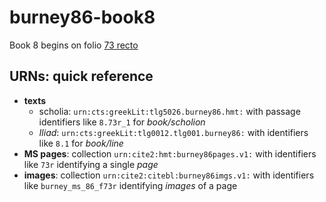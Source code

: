 # burney86-book8

Book 8 begins on
folio [73 recto](http://www.homermultitext.org/ict2/?urn=urn:cite2:citebl:burney86imgs.v1:burney_ms_86_f073r)



## URNs: quick reference


- **texts**
    - scholia: `urn:cts:greekLit:tlg5026.burney86.hmt:` with passage identifiers like `8.73r_1` for *book/scholion*
    - *Iliad*:  `urn:cts:greekLit:tlg0012.tlg001.burney86:`  with identifiers like `8.1` for *book/line*
- **MS pages**: collection `urn:cite2:hmt:burney86pages.v1:` with identifiers like `73r` identifying a single *page*
- **images**: collection `urn:cite2:citebl:burney86imgs.v1:` with identifiers like `burney_ms_86_f73r` identifying *images* of a page



